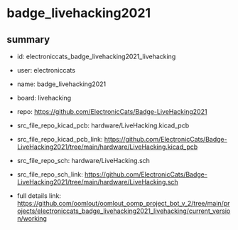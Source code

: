 # badge_livehacking2021
 
## summary 
* id: electroniccats_badge_livehacking2021_livehacking
* user: electroniccats
* name: badge_livehacking2021
* board: livehacking
* repo: https://github.com/ElectronicCats/Badge-LiveHacking2021
* src_file_repo_kicad_pcb: hardware/LiveHacking.kicad_pcb
* src_file_repo_kicad_pcb_link: https://github.com/ElectronicCats/Badge-LiveHacking2021/tree/main/hardware/LiveHacking.kicad_pcb


* src_file_repo_sch: hardware/LiveHacking.sch
* src_file_repo_sch_link: https://github.com/ElectronicCats/Badge-LiveHacking2021/tree/main/hardware/LiveHacking.sch
* full details link: https://github.com/oomlout/oomlout_oomp_project_bot_v_2/tree/main/projects/electroniccats_badge_livehacking2021_livehacking/current_version/working  







